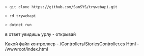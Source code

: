 ```bash
> git clone https://github.com/SanSYS/trywebapi.git

> cd trywebapi

> dotnet run
```

в ответ увидишь урлу - открывай

Какой файл контроллер - /Controllers/StoriesController.cs
Html - /wwwroot/index.html
